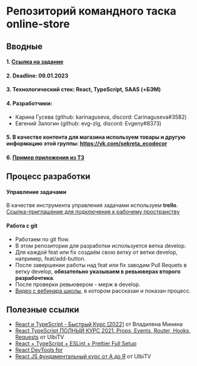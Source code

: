 # Репозиторий командного таска online-store
## Вводные
#### 1. [Ссылка на задание](https://github.com/rolling-scopes-school/tasks/tree/master/tasks/online-store-team)
#### 2. Deadline: **09.01.2023**
#### 3. Технологический стек: React, TypeScript, SAAS (+БЭМ)
#### 4. Разработчики: 
 - Карина Гусева (github: karinaguseva, discord: Carinaguseva#3582) 
 - Евгений Залогин (github: evg-zlg, discord: Evgeny#8373)
#### 5. В качестве контента для магазина используем товары и другую информацию этой группы: https://vk.com/sekreta_ecodecor
#### 6. [Пример приложения из ТЗ](https://online-store-rs.netlify.app/)
## Процесс разработки
#### Управление задачами
В качестве инструмента управления задачами используем **trello**.
[Ссылка-приглашение для подключения к рабочему пространству](https://trello.com/invite/onlinestore186/ATTIe2d29130fd5a16804a56caa553aa0b5e34E83E0D)
#### Работа с git
- Работаем по git flow.
- В этом репозитории для разработки используется ветка develop. 
- Для каждой feat или fix создаём свою ветку от ветки develop, например, feat/add-button.
- После завершении работы над feat или fix заводим Pull Requets в ветку develop, **обязательно указываем в ревьюверах второго разрабочтика**. 
- После проверки ревьювером - мерж в develop.
- [Видео с вебинара школы](https://www.youtube.com/watch?v=35f-XI3bkWA), в котором рассказан и показан процесс. 
## Полезные ссылки
 - [React и TypeScript - Быстрый Курс [2022]](https://www.youtube.com/watch?v=OJ16BaPC6VI) от Владилена Минина
 - [React TypeScript ПОЛНЫЙ КУРС 2021. Props, Events, Router, Hooks, Requests](https://www.youtube.com/watch?v=92qcfeWxtnY) от UlbiTV
 - [React + TypeScript + ESLint + Prettier Full Setup](https://dev.to/suchintan/reacttypescripteslint-prettier-full-setup-p7j)
 - [React DevTools for](https://reactjs.org/link/react-devtools)
 - [React JS фундаментальный курс от А до Я](https://www.youtube.com/watch?v=GNrdg3PzpJQ) от UlbiTV
